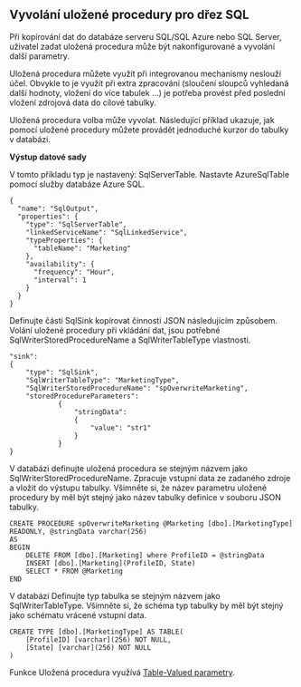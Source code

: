 ## <a name="invoking-stored-procedure-for-sql-sink"></a>Vyvolání uložené procedury pro dřez SQL

Při kopírování dat do databáze serveru SQL/SQL Azure nebo SQL Server, uživatel zadat uložená procedura může být nakonfigurované a vyvolání další parametry. 

Uložená procedura můžete využít při integrovanou mechanismy neslouží účel. Obvykle to je využít při extra zpracování (sloučení sloupců vyhledaná další hodnoty, vložení do více tabulek …) je potřeba provést před poslední vložení zdrojová data do cílové tabulky. 

Uložená procedura volba může vyvolat. Následující příklad ukazuje, jak pomocí uložené procedury můžete provádět jednoduché kurzor do tabulky v databázi. 

**Výstup datové sady**

V tomto příkladu typ je nastavený: SqlServerTable. Nastavte AzureSqlTable pomocí služby databáze Azure SQL. 

    {
      "name": "SqlOutput",
      "properties": {
        "type": "SqlServerTable",
        "linkedServiceName": "SqlLinkedService",
        "typeProperties": {
          "tableName": "Marketing"
        },
        "availability": {
          "frequency": "Hour",
          "interval": 1
        }
      }
    }
    
Definujte části SqlSink kopírovat činnosti JSON následujícím způsobem. Volání uložené procedury při vkládání dat, jsou potřebné SqlWriterStoredProcedureName a SqlWriterTableType vlastnosti.

    "sink":
    {
        "type": "SqlSink",
        "SqlWriterTableType": "MarketingType",
        "SqlWriterStoredProcedureName": "spOverwriteMarketing", 
        "storedProcedureParameters":
                {
                    "stringData": 
                    {
                        "value": "str1"     
                    }
                }
    }

V databázi definujte uložená procedura se stejným názvem jako SqlWriterStoredProcedureName. Zpracuje vstupní data ze zadaného zdroje a vložit do výstupu tabulky. Všimněte si, že název parametru uložené procedury by měl být stejný jako název tabulky definice v souboru JSON tabulky.

    CREATE PROCEDURE spOverwriteMarketing @Marketing [dbo].[MarketingType] READONLY, @stringData varchar(256)
    AS
    BEGIN
        DELETE FROM [dbo].[Marketing] where ProfileID = @stringData
        INSERT [dbo].[Marketing](ProfileID, State)
        SELECT * FROM @Marketing
    END

V databázi Definujte typ tabulka se stejným názvem jako SqlWriterTableType. Všimněte si, že schéma typ tabulky by měl být stejný jako schématu vrácené vstupní data.

    CREATE TYPE [dbo].[MarketingType] AS TABLE(
        [ProfileID] [varchar](256) NOT NULL,
        [State] [varchar](256) NOT NULL
    )

Funkce Uložená procedura využívá [Table-Valued parametry](https://msdn.microsoft.com/library/bb675163.aspx).